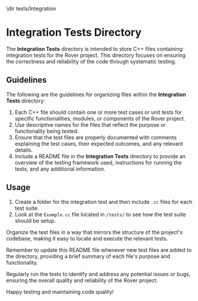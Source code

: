 \dir tests/Integration

# Integration Tests Directory

The **Integration Tests** directory is intended to store C++ files containing integration tests for the Rover project. This directory focuses on ensuring the correctness and reliability of the code through systematic testing.

## Guidelines

The following are the guidelines for organizing files within the **Integration Tests** directory:

1. Each C++ file should contain one or more test cases or unit tests for specific functionalities, modules, or components of the Rover project.
2. Use descriptive names for the files that reflect the purpose or functionality being tested.
3. Ensure that the test files are properly documented with comments explaining the test cases, their expected outcomes, and any relevant details.
4. Include a README file in the **Integration Tests** directory to provide an overview of the testing framework used, instructions for running the tests, and any additional information.

## Usage

1. Create a folder for the integration test and then include `.cc` files for each test suite.
2. Look at the `Example.cc` file located in `/tests/` to see how the test suite should be setup.

Organize the test files in a way that mirrors the structure of the project's codebase, making it easy to locate and execute the relevant tests.

Remember to update this README file whenever new test files are added to the directory, providing a brief summary of each file's purpose and functionality.

Regularly run the tests to identify and address any potential issues or bugs, ensuring the overall quality and reliability of the Rover project.

Happy testing and maintaining code quality!